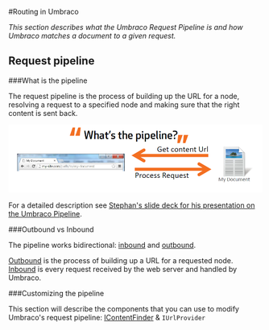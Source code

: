 #Routing in Umbraco

_This section describes what the Umbraco Request Pipeline is and how Umbraco matches a document to a given request._

## Request pipeline

###What is the pipeline

The request pipeline is the process of building up the URL for a node, resolving a request to a specified node and making sure that the right content is sent back.

![what is the pipeline](images/what-is-the-pipeline.png)

For a detailed description see [Stephan's slide deck for his presentation on the Umbraco Pipeline](document/TheUmbracoRequestPipeline.pdf).

###Outbound vs Inbound

The pipeline works bidirectional: [inbound](inbound-pipeline.md) and [outbound](outbound-pipeline.md).

[Outbound](outbound-pipeline.md) is the process of building up a URL for a requested node.  [Inbound](inbound-pipeline.md) is every request received by the web server and handled by Umbraco.

###Customizing the pipeline

This section will describe the components that you can use to modify Umbraco's request pipeline: [IContentFinder](IContentFinder.md) & `IUrlProvider`
